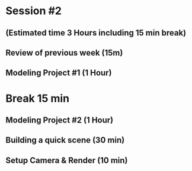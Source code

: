 # Session #2 
## (Estimated time 3 Hours including 15 min break)

## Review of previous week (15m)

## Modeling Project #1 (1 Hour)

# Break 15 min 

## Modeling Project #2 (1 Hour)

## Building a quick scene (30 min)

## Setup Camera & Render (10 min)